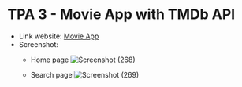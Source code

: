# TPA 3 - Movie App with TMDb API 
- Link website: [Movie App](tpa3-movie-app.netlify.app)
- Screenshot:
  - Home page
  ![Screenshot (268)](https://user-images.githubusercontent.com/85722923/195658175-52d74d0d-b6ee-4822-9c7b-c8086110208e.png)

  - Search page
  ![Screenshot (269)](https://user-images.githubusercontent.com/85722923/195658891-b7b5e9bb-7c64-49c4-9f6c-2e85349fb21d.png)

